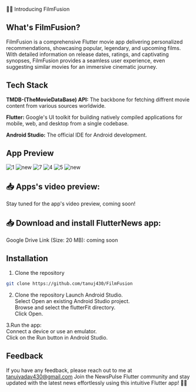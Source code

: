 📰📱 Introducing FilmFusion

##  What's FilmFusion?
FilmFusion is a comprehensive Flutter movie app delivering personalized recommendations, showcasing popular, legendary, and upcoming films. With detailed information on release dates, ratings, and captivating synopses, FilmFusion provides a seamless user experience, even suggesting similar movies for an immersive cinematic journey.

## Tech Stack

**TMDB-(TheMovieDataBase) API:** The backbone for fetching diffrent movie content from various sources worldwide.

**Flutter:** Google's UI toolkit for building natively compiled applications for mobile, web, and desktop from a single codebase.

**Android Studio:** The official IDE for Android development.

## App Preview
![1](https://github.com/tanuj430/FilmFusion/assets/71175428/385bade3-c259-4f70-b00b-96acb78d3c69)
![new](https://github.com/tanuj430/FilmFusion/assets/71175428/b41d34cc-329c-4db4-9049-bbca48de03a0)
![7](https://github.com/tanuj430/FilmFusion/assets/71175428/cf6ab98c-b864-43e5-abed-cb7437c0d3ed)
![4](https://github.com/tanuj430/FilmFusion/assets/71175428/76a67ca1-443b-464e-905e-b99978cad273)
![5](https://github.com/tanuj430/FilmFusion/assets/71175428/2fe151e8-96e3-4fb4-a743-3e65ac8a117a)
![new](https://github.com/tanuj430/FilmFusion/assets/71175428/3c670d1b-bece-47bd-97ae-e7669ace597d)



## 📥 Apps's video preview:
Stay tuned for the app's video preview, coming soon!

## 📥 Download and install FlutterNews app:

Google Drive Link (Size: 20 MB):
coming soon

## Installation

1. Clone the repository

```bash
git clone https://github.com/tanuj430/FilmFusion
```
2. Clone the repository
   Launch Android Studio.\
   Select Open an existing Android Studio project.\
   Browse and select the flutterFit directory.\
   Click Open.

3.Run the app:\
Connect a device or use an emulator.\
Click on the Run button in Android Studio.

## Feedback
If you have any feedback, please reach out to me at tanujyadav430@gmail.com
Join the NewsPulse Flutter community and stay updated with the latest news effortlessly using this intuitive Flutter app! 📰📱
